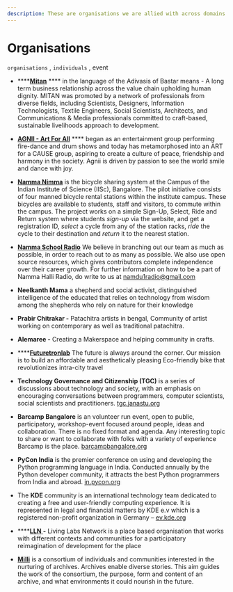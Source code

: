 ```yaml
---
description: These are organisations we are allied with across domains and places.
---
```


# Organisations

`organisations` , `individuals` , event

* ****[**Mitan**](http://mitan.in/) **** in the language of the Adivasis of Bastar means - A long term business relationship across the value chain upholding human dignity. MITAN was promoted by a network of professionals from diverse fields, including Scientists, Designers, Information Technologists, Textile Engineers, Social Scientists, Architects, and Communications & Media professionals committed to craft-based, sustainable livelihoods approach to development.



* [**AGNII - Art For All**](http://agnii.org/)  ****  began as an entertainment group performing fire-dance and drum shows and today has metamorphosed into an ART for a CAUSE group, aspiring to create a culture of peace, friendship and harmony in the society. Agnii is driven by passion to see the world smile and dance with joy.



* [**Namma Nimma**](http://www.nammacycle.in/)  is the  bicycle sharing system at the Campus of the Indian Institute of Science (IISc), Bangalore.  The pilot initiative consists of four manned bicycle rental stations within the institute campus. These bicycles are available to students, staff and visitors, to commute within the campus. The project works on a simple Sign-Up, Select, Ride and Return system where students _sign-up_ via the website, and get a registration ID, _select_ a cycle from any of the station racks, _ride_ the cycle to their destination and _return_ it to the nearest station.



* [**Namma School Radio**](https://www.namdu1radio.com/)  We believe in branching out our team as much as possible, in order to reach out to as many as possible. We also use open source resources, which gives contributors complete independence over their career growth. For further information on how to be a part of Namma Halli Radio, do write to us at namdu1radio@gmail.com



* **Neelkanth Mama** a shepherd and social activist, distinguished intelligence of the educated that relies on technology from wisdom among the shepherds who rely on nature for their knowledge



* **Prabir Chitrakar -** Patachitra artists in bengal, Community of artist working on contemporary as well as traditional patachitra.



* **Alemaree -** Creating a Makerspace and helping community in crafts.

&#x20;

* ****[**Futuretronlab**](https://www.futuretronlabs.in/) The future is always around the corner. Our mission is to build an affordable and aesthetically pleasing Eco-friendly bike that revolutionizes intra-city travel



* **Technology Governance and Citizenship (TGC)** is a series of discussions about technology and society, with an emphasis on encouraging conversations between programmers, computer scientists, social scientists and practitioners. [tgc.janastu.org](http://tgc.janastu.org/)



* **Barcamp Bangalore** is an volunteer run event, open to public, participatory, workshop-event focused around people, ideas and collaboration. There is no fixed format and agenda. Any interesting topic to share or want to collaborate with folks with a variety of experience Barcamp is the place. [barcampbangalore.org](http://barcampbangalore.org/bcb/)



* **PyCon India** is the premier conference on using and developing the Python programming language in India. Conducted annually by the Python developer community, it attracts the best Python programmers from India and abroad. [in.pycon.org](http://in.pycon.org/)



* The **KDE** community is an international technology team dedicated to creating a free and user-friendly computing experience. It is represented in legal and financial matters by KDE e.v which is a registered non-profit organization in Germany – [ev.kde.org](http://ev.kde.org/)



* ****[**LLN** ](https://linktr.ee/llnaf)**-** Living Labs Network is a place based organisation that works with different contexts and communities for a participatory reimagination of development for the place



* [**Milli**](https://www.milli.link/) is a consortium of individuals and communities interested in the nurturing of archives. Archives enable diverse stories. This aim guides the work of the consortium, the purpose, form and content of an archive, and what environments it could nourish in the future.
